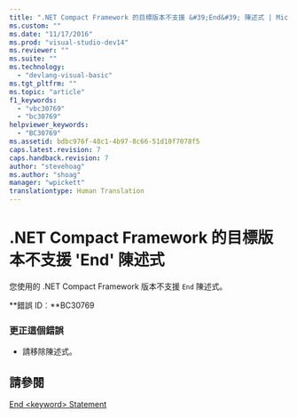 ```yaml
---
title: ".NET Compact Framework 的目標版本不支援 &#39;End&#39; 陳述式 | Microsoft Docs"
ms.custom: ""
ms.date: "11/17/2016"
ms.prod: "visual-studio-dev14"
ms.reviewer: ""
ms.suite: ""
ms.technology: 
  - "devlang-visual-basic"
ms.tgt_pltfrm: ""
ms.topic: "article"
f1_keywords: 
  - "vbc30769"
  - "bc30769"
helpviewer_keywords: 
  - "BC30769"
ms.assetid: bdbc976f-48c1-4b97-8c66-51d10f7078f5
caps.latest.revision: 7
caps.handback.revision: 7
author: "stevehoag"
ms.author: "shoag"
manager: "wpickett"
translationtype: Human Translation
---
```

# .NET Compact Framework 的目標版本不支援 &#39;End&#39; 陳述式
您使用的 .NET Compact Framework 版本不支援 `End` 陳述式。  
  
 **錯誤 ID︰**BC30769  
  
### 更正這個錯誤  
  
-   請移除陳述式。  
  
## 請參閱  
 [End \<keyword\> Statement](../../visual-basic/language-reference/statements/end-keyword-statement.md)